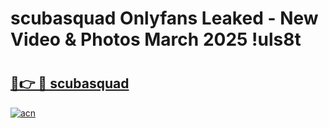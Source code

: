 # scubasquad Onlyfans Leaked - New Video & Photos March 2025 !uls8t

# <h2><a href="https://opiu2t.iuczelnia.edu.pl?title=scubasquad&ref=uls8t">🔗👉 🔴 scubasquad</a></h2>

[![acn](https://github.com/user-attachments/assets/0f9c940e-d8b0-45ae-aac7-cd30a18b3e1c)](https://opiu2t.iuczelnia.edu.pl?title=scubasquad&ref=uls8t)

